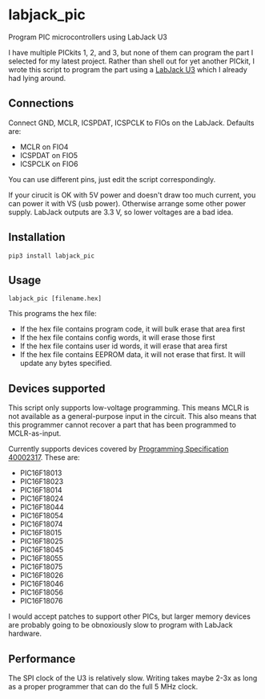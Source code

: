 # labjack_pic

Program PIC microcontrollers using LabJack U3

I have multiple PICkits 1, 2, and 3, but none of them can program the
part I selected for my latest project. Rather than shell out for yet
another PICkit, I wrote this script to program the part using a
[LabJack U3](https://labjack.com/products/u3) which I already had
lying around.

## Connections

Connect GND, MCLR, ICSPDAT, ICSPCLK to FIOs on the LabJack. Defaults are:

 - MCLR on FIO4
 - ICSPDAT on FIO5
 - ICSPCLK on FIO6

You can use different pins, just edit the script correspondingly.

If your cirucit is OK with 5V power and doesn't draw too much current,
you can power it with VS (usb power).  Otherwise arrange some other
power supply. LabJack outputs are 3.3 V, so lower voltages are a bad
idea.

## Installation

`pip3 install labjack_pic`

## Usage

`labjack_pic [filename.hex]`
  
This programs the hex file:

 - If the hex file contains program code, it will bulk erase that area first
 - If the hex file contains config words, it will erase those first
 - If the hex file contains user id words, it will erase that area first
 - If the hex file contains EEPROM data, it will not erase that
   first. It will update any bytes specified.

## Devices supported

This script only supports low-voltage programming. This means MCLR is
not available as a general-purpose input in the circuit.  This also
means that this programmer cannot recover a part that has been
programmed to MCLR-as-input.

Currently supports devices covered by [Programming Specification 40002317](https://ww1.microchip.com/downloads/aemDocuments/documents/MCU08/ProductDocuments/ProgrammingSpecifications/PIC16F180XX-Family-Programming-Specification-40002317.pdf).
These are:

- PIC16F18013
- PIC16F18023
- PIC16F18014
- PIC16F18024
- PIC16F18044
- PIC16F18054
- PIC16F18074
- PIC16F18015
- PIC16F18025
- PIC16F18045
- PIC16F18055
- PIC16F18075
- PIC16F18026
- PIC16F18046
- PIC16F18056
- PIC16F18076

I would accept patches to support other PICs, but larger memory
devices are probably going to be obnoxiously slow to program with
LabJack hardware.

## Performance

The SPI clock of the U3 is relatively slow.  Writing takes maybe 2-3x
as long as a proper programmer that can do the full 5 MHz clock.
